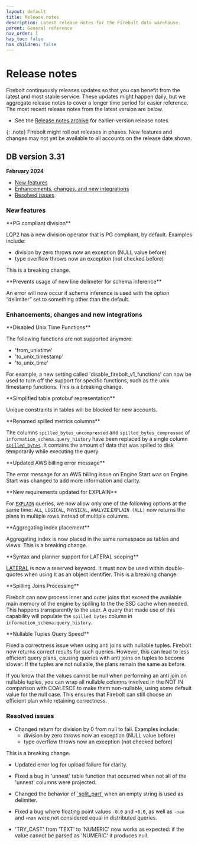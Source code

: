 ```yaml
---
layout: default
title: Release notes
description: Latest release notes for the Firebolt data warehouse.
parent: General reference
nav_order: 1
has_toc: false
has_children: false
---
```


# Release notes

Firebolt continuously releases updates so that you can benefit from the latest and most stable service. These updates might happen daily, but we aggregate release notes to cover a longer time period for easier reference. The most recent release notes from the latest version are below. 

- See the [Release notes archive](../release-notes/release-notes-archive.md) for earlier-version release notes.

{: .note}
Firebolt might roll out releases in phases. New features and changes may not yet be available to all accounts on the release date shown.

## DB version 3.31
**February 2024**

* [New features](#new-features)
* [Enhancements, changes, and new integrations](#enhancements-changes-and-new-integrations)
* [Resolved issues](#resolved-issues)

### New features

<!--- FIR-22307 --->**PG compliant division**

LQP2 has a new division operator that is PG compliant, by default. Examples include:
- division by zero throws now an exception (NULL value before)
- type overflow throws now an exception (not checked before)

This is a breaking change. 

<!--- FIR-29179 --->**Prevents usage of new line delimeter for schema inference**

An error will now occur if schema inference is used with the option “delimiter” set to something other than the default. 

### Enhancements, changes and new integrations

<!--- FIR-29747 --->**Disabled Unix Time Functions**

The following functions are not supported anymore:
* 'from_unixtime'
* 'to_unix_timestamp'
* 'to_unix_time'

For example, a new setting called 'disable_firebolt_v1_functions' can now be used to turn off the support for specific functions, such as the unix timestamp functions. This is a breaking change. 

<!--- FIR-27548 --->**Simplified table protobuf representation**

Unique constraints in tables will be blocked for new accounts.

<!--- FIR-29729 --->**Renamed spilled metrics columns**

The columns `spilled_bytes_uncompressed` and `spilled_bytes_compressed` of `information_schema.query_history` have been replaced by a single column [`spilled_bytes`](../../sql_reference/information-schema/query-history-view.md). It contains the amount of data that was spilled to disk temporarily while executing the query.

<!--- FIR-27799 --->**Updated AWS billing error message**

The error message for an AWS billing issue on Engine Start was on Engine Start was changed to add more information and clarity.  

<!--- FIR-28276 --->**New requirements updated for EXPLAIN**

For [`EXPLAIN`](../../sql_reference/commands/queries/explain.md) queries, we now allow only one of the following options at the same time: `ALL`, `LOGICAL`, `PHYSICAL`, `ANALYZE`.`EXPLAIN (ALL)` now returns the plans in multiple rows instead of multiple columns.

<!--- FIR-29536 --->**Aggregating index placement**

Aggregating index is now placed in the same namespace as tables and views. This is a breaking change. 

<!--- FIR-29225 --->**Syntax and planner support for LATERAL scoping**

[LATERAL](../reserved-words.md) is now a reserved keyword. It must now be used within double-quotes when using it as an object identifier. This is a breaking change. 

<!--- FIR-25080 --->**Spilling Joins Processing**

Firebolt can now process inner and outer joins that exceed the available main memory of the engine by spilling to the the SSD cache when needed. This happens transparently to the user. A query that made use of this capability will populate the `spilled_bytes` column in `information_schema.query_history`.

<!--- FIR-30843 --->**Nullable Tuples Query Speed**

Fixed a correctness issue when using anti joins with nullable tuples. Firebolt now returns correct results for such queries. However, this can lead to less efficient query plans, causing queries with anti joins on tuples to become slower. If the tuples are not nullable, the plans remain the same as before.

If you know that the values cannot be null when performing an anti join on nullable tuples, you can wrap all nullable columns involved in the NOT IN comparison with COALESCE to make them non-nullable, using some default value for the null case. This ensures that Firebolt can still choose an efficient plan while retaining correctness.

### Resolved issues

<!--- FIR-21152 --->
* Changed return for division by 0 from null to fail.
    Examples include:
    - division by zero throws now an exception (NULL value before)
    - type overflow throws now an exception (not checked before)

This is a breaking change. 

<!--- FIR-18709 --->
* Updated error log for upload failure for clarity.

<!--- FIR-29147 --->
* Fixed a bug in 'unnest' table function that occurred when not all of the 'unnest' columns were projected.

<!--- FIR-28187 --->
* Changed the behavior of [`split_part'](../../sql_reference/functions-reference/string/split-part.md) when an empty string is used as delimiter.

<!--- FIR-28623 --->
* Fixed a bug where floating point values `-0.0` and `+0.0`, as well as `-nan` and `+nan` were not considered equal in distributed queries.

<!--- FIR-29759 --->
* 'TRY_CAST' from 'TEXT' to 'NUMERIC' now works as expected: if the value cannot be parsed as 'NUMERIC' it produces null.